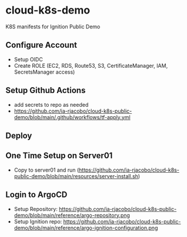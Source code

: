 # cloud-k8s-demo
K8S manifests for Ignition Public Demo

## Configure Account
* Setup OIDC
* Create ROLE (EC2, RDS, Route53, S3, CertificateManager, IAM, SecretsManager access)

## Setup Github Actions
* add secrets to repo as needed
* https://github.com/ia-rjacobo/cloud-k8s-public-demo/blob/main/.github/workflows/tf-apply.yml

## Deploy

## One Time Setup on Server01
* Copy to server01 and run (https://github.com/ia-rjacobo/cloud-k8s-public-demo/blob/main/resources/server-install.sh)

## Login to ArgoCD
* Setup Repository: https://github.com/ia-rjacobo/cloud-k8s-public-demo/blob/main/reference/argo-repository.png
* Setup Ignition repo: https://github.com/ia-rjacobo/cloud-k8s-public-demo/blob/main/reference/argo-ignition-configuration.png